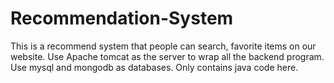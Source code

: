 # Recommendation-System

This is a recommend system that people can search, favorite items on our website.
Use Apache tomcat as the server to wrap all the backend program.
Use mysql and mongodb as databases.
Only contains java code here.
